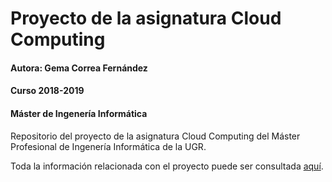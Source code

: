 # Proyecto de la asignatura Cloud Computing

#### Autora: Gema Correa Fernández
#### Curso 2018-2019
#### Máster de Ingenería Informática

Repositorio del proyecto de la asignatura Cloud Computing del Máster Profesional de Ingenería Informática de la UGR.

Toda la información relacionada con el proyecto puede ser consultada [aquí](https://gecofer.github.io/proyecto-CC/).
